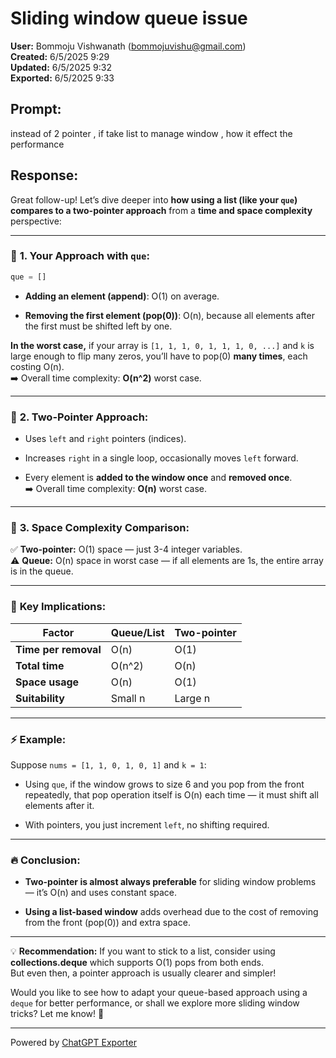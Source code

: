 # Sliding window queue issue

**User:** Bommoju Vishwanath (bommojuvishu@gmail.com)  
**Created:** 6/5/2025 9:29  
**Updated:** 6/5/2025 9:32  
**Exported:** 6/5/2025 9:33  

## Prompt:
instead of 2 pointer , if take list to manage window , how it effect the performance

## Response:
Great follow-up! Let’s dive deeper into **how using a list (like your `que`) compares to a two-pointer approach** from a **time and space complexity** perspective:

* * *

### 🔎 **1\. Your Approach with `que`:**

```python
que = []
```

*   **Adding an element (append)**: O(1) on average.
    
*   **Removing the first element (pop(0))**: O(n), because all elements after the first must be shifted left by one.
    

**In the worst case,** if your array is `[1, 1, 1, 0, 1, 1, 1, 0, ...]` and `k` is large enough to flip many zeros, you’ll have to pop(0) **many times**, each costing O(n).  
➡️ Overall time complexity: **O(n^2)** worst case.

* * *

### 🔎 **2\. Two-Pointer Approach:**

*   Uses `left` and `right` pointers (indices).
    
*   Increases `right` in a single loop, occasionally moves `left` forward.
    
*   Every element is **added to the window once** and **removed once**.  
    ➡️ Overall time complexity: **O(n)** worst case.
    

* * *

### 🔎 **3\. Space Complexity Comparison:**

✅ **Two-pointer:** O(1) space — just 3-4 integer variables.  
⚠️ **Queue:** O(n) space in worst case — if all elements are 1s, the entire array is in the queue.

* * *

### 🚨 **Key Implications:**

| Factor | Queue/List | Two-pointer |
| --- | --- | --- |
| **Time per removal** | O(n) | O(1) |
| **Total time** | O(n^2) | O(n) |
| **Space usage** | O(n) | O(1) |
| **Suitability** | Small n | Large n |

* * *

### ⚡ **Example:**

Suppose `nums = [1, 1, 0, 1, 0, 1]` and `k = 1`:

*   Using `que`, if the window grows to size 6 and you pop from the front repeatedly, that pop operation itself is O(n) each time — it must shift all elements after it.
    
*   With pointers, you just increment `left`, no shifting required.
    

* * *

### 🔥 **Conclusion:**

*   **Two-pointer is almost always preferable** for sliding window problems — it’s O(n) and uses constant space.
    
*   **Using a list-based window** adds overhead due to the cost of removing from the front (pop(0)) and extra space.
    

* * *

💡 **Recommendation:** If you want to stick to a list, consider using **collections.deque** which supports O(1) pops from both ends.  
But even then, a pointer approach is usually clearer and simpler!

Would you like to see how to adapt your queue-based approach using a `deque` for better performance, or shall we explore more sliding window tricks? Let me know! 🚀



---
Powered by [ChatGPT Exporter](https://www.chatgptexporter.com)